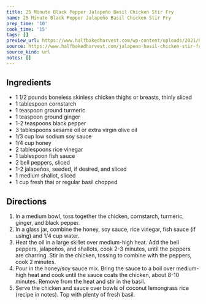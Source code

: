 ```yaml
---
title: 25 Minute Black Pepper Jalapeño Basil Chicken Stir Fry
name: 25 Minute Black Pepper Jalapeño Basil Chicken Stir Fry
prep_time: '10'
cook_time: '15'
tags: []
preview_url: https://www.halfbakedharvest.com/wp-content/uploads/2021/08/25-Minute-Black-Pepper-Jalapeño-Basil-Chicken-Stir-Fry-7.jpg
source: https://www.halfbakedharvest.com/jalapeno-basil-chicken-stir-fry/
source_kind: url
notes: []
---
```


## Ingredients
- 1 1/2 pounds boneless skinless chicken thighs or breasts, thinly sliced
- 1 tablespoon cornstarch
- 1 teaspoon ground turmeric
- 1 teaspoon ground ginger
- 1-2 teaspoons black pepper
- 3 tablespoons sesame oil or extra virgin olive oil
- 1/3 cup low sodium soy sauce
- 1/4 cup honey
- 2 tablespoons rice vinegar
- 1 tablespoon fish sauce
- 2  bell peppers, sliced
- 1-2  jalapeños, seeded, if desired, and sliced
- 1 medium shallot, sliced
- 1 cup fresh thai or regular basil chopped


## Directions
1. In a medium bowl, toss together the chicken, cornstarch, turmeric, ginger, and black pepper.
2. In a glass jar, combine the honey, soy sauce, rice vinegar, fish sauce (if using) and 1/4 cup water.
3. Heat the oil in a large skillet over medium-high heat. Add the bell peppers, jalapeños, and shallots, cook 2-3 minutes, until the peppers are charring. Stir in the chicken, tossing to combine with the peppers, cook 2 minutes.
4. Pour in the honey/soy sauce mix. Bring the sauce to a boil over medium-high heat and cook until the sauce coats the chicken, about 8-10 minutes. Remove from the heat and stir in the basil.
5. Serve the chicken and sauce over bowls of coconut lemongrass rice (recipe in notes). Top with plenty of fresh basil.
